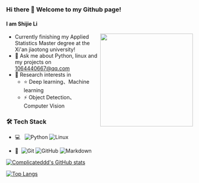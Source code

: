 ### Hi there 👋 Welcome to my Github page!
#### I am Shijie Li

<img align= "right" width= "250" src= "https://pa1.narvii.com/6580/8098c6e9207376889eeb0532d9f5a0723c4d73f5_hq.gif"/>

- Currently finishing my Applied Statistics Master degree at the Xi'an jiaotong university!
- 💬 Ask me about Python, linux and my projects on [1064440667@qq.com](mailto:1064440667@qq.com)
- 🌱 Research interests in
	- ⭐ Deep learning、Machine learning
	- ⚡ Object Detection、Computer Vision
### 🛠 Tech Stack
- 💻 &#160; ![Python](https://img.shields.io/badge/-Python-333333?style=flat&logo=Python)
![Linux](https://img.shields.io/badge/-Linux-333333?style=flat&logo=Linux&logoColor=FCC624)

- 🔧 &#160;![Git](https://img.shields.io/badge/-Git-333333?style=flat&logo=git)
![GitHub](https://img.shields.io/badge/-GitHub-333333?style=flat&logo=github)
![Markdown](https://img.shields.io/badge/-Markdown-333333?style=flat&logo=markdown)


[![Complicateddd's GitHub stats](https://github-readme-stats.vercel.app/api?username=Complicateddd&show_icons=true&theme=tokyonight)](https://github.com/anuraghazra/github-readme-stats)

[![Top Langs](https://github-readme-stats.vercel.app/api/top-langs/?username=Complicateddd&langs_count=8&layout=compact&theme=radical)](https://github.com/anuraghazra/github-readme-stats)



